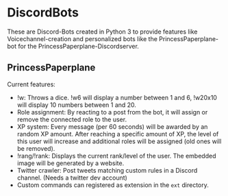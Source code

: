 # DiscordBots
These are Discord-Bots created in Python 3 to provide features like Voicechannel-creation and personalized bots like the PrincessPaperplane-bot for the PrincessPaperplane-Discordserver.

## PrincessPaperplane
Current features:
* !w: Throws a dice. !w6 will display a number between 1 and 6, !w20x10 will display 10 numbers between 1 and 20.
* Role assignment: By reacting to a post from the bot, it will assign or remove the connected role to the user.
* XP system: Every message (per 60 seconds) will be awarded by an random XP amount. After reaching a specific amount of XP, the level of this user will increase and additional roles will be assigned (old ones will be removed).
* !rang/!rank: Displays the current rank/level of the user. The embedded image will be generated by a website.
* Twitter crawler: Post tweets matching custom rules in a Discord channel. (Needs a twitter dev account)
* Custom commands can registered as extension in the `ext` directory.
